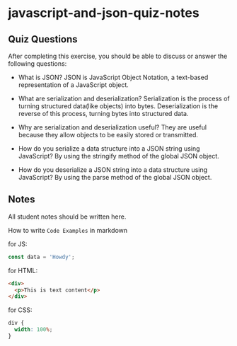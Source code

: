# javascript-and-json-quiz-notes

## Quiz Questions

After completing this exercise, you should be able to discuss or answer the following questions:

- What is JSON?
  JSON is JavaScript Object Notation, a text-based representation of a JavaScript object.

- What are serialization and deserialization?
  Serialization is the process of turning structured data(like objects) into bytes.
  Deserialization is the reverse of this process, turning bytes into structured data.

- Why are serialization and deserialization useful?
  They are useful because they allow objects to be easily stored or transmitted.

- How do you serialize a data structure into a JSON string using JavaScript?
  By using the stringify method of the global JSON object.

- How do you deserialize a JSON string into a data structure using JavaScript?
  By using the parse method of the global JSON object.

## Notes

All student notes should be written here.

How to write `Code Examples` in markdown

for JS:

```javascript
const data = 'Howdy';
```

for HTML:

```html
<div>
  <p>This is text content</p>
</div>
```

for CSS:

```css
div {
  width: 100%;
}
```
